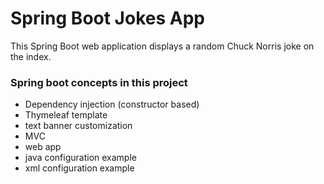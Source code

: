 # Spring Boot Jokes App

This Spring Boot web application displays a random Chuck Norris joke on the index.

### Spring boot concepts in this project

- Dependency injection (constructor based)
- Thymeleaf template
- text banner customization
- MVC
- web app
- java configuration example
- xml configuration example